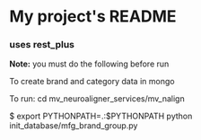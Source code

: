 # My project's README
### uses rest_plus
**Note:** you must do the following before run


To create brand and category data in mongo

To run:
cd mv_neuroaligner_services/mv_nalign

$ export PYTHONPATH=.:$PYTHONPATH
python init_database/mfg_brand_group.py